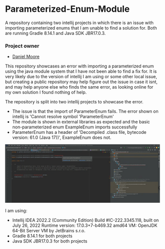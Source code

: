 # Parameterized-Enum-Module
A repository containing two intellij projects in which there is an issue with importing parameterized enums that I am unable to find a solution for. Both are running Gradle 8.14.1 and Java SDK JBR17.0.3.

### Project owner
   * [Daniel Moore](danielmoore@evertz.com)

This repository showcases an error with importing a parameterized enum using the java module system that I have not been able to find a fix for.
It is very likely due to the version of intellij I am using or some other local issue, but creating a public repository may help figure out the issue in case it isnt, and may help anyone else who finds the same error, as looking online for my own solution I found nothing of help.

The repository is split into two intellij projects to showcase the error.
- The issue is that the import of ParameterEnum fails. The error shown on intellij is 'Cannot resolve symbol 'ParameterEnum'
- The module is shown in external libraries as expected and the basic non-parameterized enum ExampleEnum imports successfully
- ParameterEnum has a header of 'Decompiled .class file, bytecode version: 61.0 (Java 17))', ExampleEnum does not.

![An image showing the error](https://github.com/DanielMoore-Evertz/Parameterized-Enum-Module/blob/main/enumimporterror.png)


I am using:
- Intellij IDEA 2022.2 (Community Edition)
Build #IC-222.3345.118, built on July 26, 2022
Runtime version: 17.0.3+7-b469.32 amd64
VM: OpenJDK 64-Bit Server VM by JetBrains s.r.o.
- Gradle 8.14.1 for both projects
- Java SDK JBR17.0.3 for both projects
